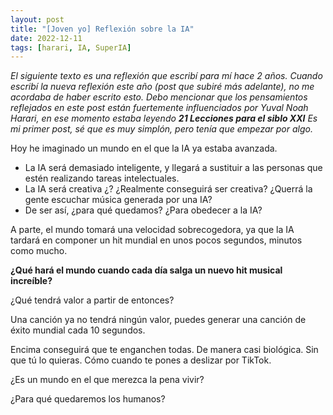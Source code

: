 ```yaml
---
layout: post
title: "[Joven yo] Reflexión sobre la IA"
date: 2022-12-11
tags: [harari, IA, SuperIA]
---
```


*El siguiente texto es una reflexión que escribí para mí hace 2 años. Cuando escribí la nueva reflexión este año (post que subiré más adelante), no me acordaba de haber escrito esto.*
*Debo mencionar que los pensamientos reflejados en este post están fuertemente influenciados por Yuval Noah Harari, en ese momento estaba leyendo **21 Lecciones para el siblo XXI***
*Es mi primer post, sé que es muy simplón, pero tenía que empezar por algo.*

Hoy he imaginado un mundo en el que la IA ya estaba avanzada.
* La IA será demasiado inteligente, y llegará a sustituir a las personas que estén realizando tareas intelectuales.
* La IA será creativa ¿? ¿Realmente conseguirá ser creativa? ¿Querrá la gente escuchar música generada por una IA?
* De ser así, ¿para qué quedamos? ¿Para obedecer a la IA?

A parte, el mundo tomará una velocidad sobrecogedora, ya que la IA tardará en componer un hit mundial en unos pocos segundos, minutos como mucho.

**¿Qué hará el mundo cuando cada día salga un nuevo hit musical increíble?**

¿Qué tendrá valor a partir de entonces?

Una canción ya no tendrá ningún valor, puedes generar una canción de éxito mundial cada 10 segundos.

Encima conseguirá que te enganchen todas. De manera casi biológica. Sin que tú lo quieras. Cómo cuando te pones a deslizar por TikTok.

¿Es un mundo en el que merezca la pena vivir?

¿Para qué quedaremos los humanos?
